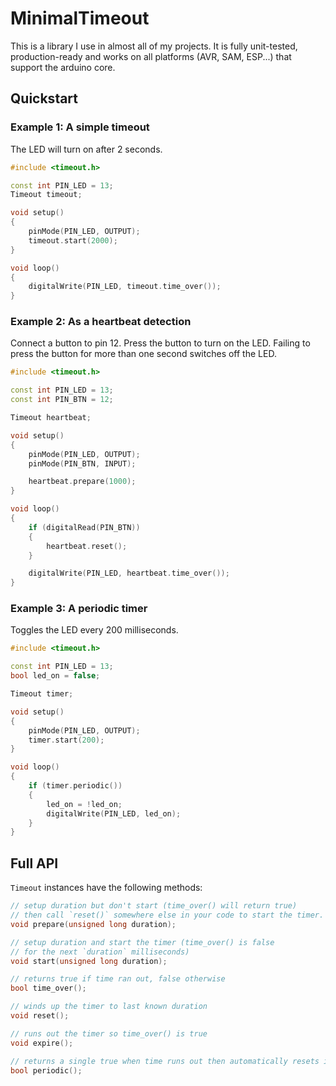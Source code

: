 # MinimalTimeout

This is a library I use in almost all of my projects. It is fully unit-tested, production-ready and works on all platforms (AVR, SAM, ESP...) that support the arduino core.

## Quickstart

### Example 1: A simple timeout

The LED will turn on after 2 seconds.

```cpp
#include <timeout.h>

const int PIN_LED = 13;
Timeout timeout;

void setup()
{
    pinMode(PIN_LED, OUTPUT);
    timeout.start(2000);
}

void loop()
{
    digitalWrite(PIN_LED, timeout.time_over());
}
```

### Example 2: As a heartbeat detection

Connect a button to pin 12.
Press the button to turn on the LED.
Failing to press the button for more than one second switches off the LED.

```cpp
#include <timeout.h>

const int PIN_LED = 13;
const int PIN_BTN = 12;

Timeout heartbeat;

void setup()
{
    pinMode(PIN_LED, OUTPUT);
    pinMode(PIN_BTN, INPUT);

    heartbeat.prepare(1000);
}

void loop()
{
    if (digitalRead(PIN_BTN))
    {
        heartbeat.reset();
    }

    digitalWrite(PIN_LED, heartbeat.time_over());
}
```

### Example 3: A periodic timer

Toggles the LED every 200 milliseconds.

```cpp
#include <timeout.h>

const int PIN_LED = 13;
bool led_on = false;

Timeout timer;

void setup()
{
    pinMode(PIN_LED, OUTPUT);
    timer.start(200);
}

void loop()
{
    if (timer.periodic())
    {
        led_on = !led_on;
        digitalWrite(PIN_LED, led_on);
    }
}
```

## Full API

`Timeout` instances have the following methods:
```cpp
// setup duration but don't start (time_over() will return true)
// then call `reset()` somewhere else in your code to start the timer.
void prepare(unsigned long duration); 

// setup duration and start the timer (time_over() is false
// for the next `duration` milliseconds)
void start(unsigned long duration);   

// returns true if time ran out, false otherwise
bool time_over();

// winds up the timer to last known duration
void reset();

// runs out the timer so time_over() is true
void expire();

// returns a single true when time runs out then automatically resets itself
bool periodic();
```

